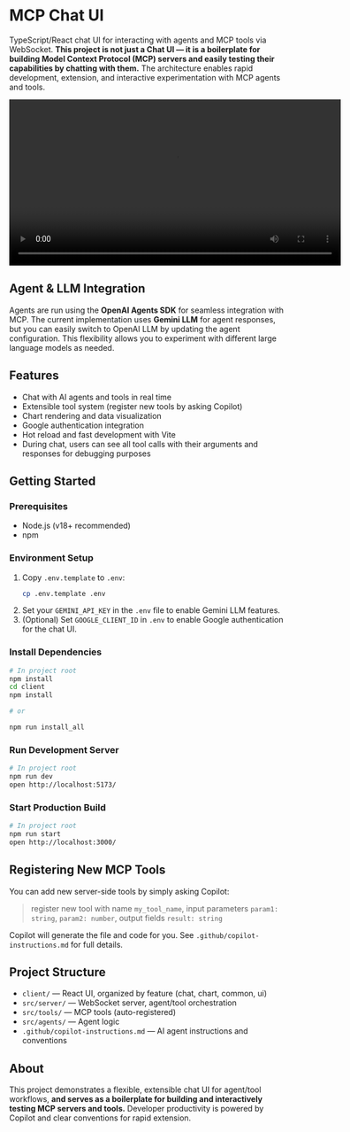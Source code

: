 # MCP Chat UI

TypeScript/React chat UI for interacting with agents and MCP tools via WebSocket. **This project is not just a Chat UI — it is a boilerplate for building Model Context Protocol (MCP) servers and easily testing their capabilities by chatting with them.** The architecture enables rapid development, extension, and interactive experimentation with MCP agents and tools.

<div align="center">
	<video src="media/mcpdemo.mp4" controls width="600">
		Your browser does not support the video tag.
	</video>
</div>

## Agent & LLM Integration

Agents are run using the **OpenAI Agents SDK** for seamless integration with MCP. The current implementation uses **Gemini LLM** for agent responses, but you can easily switch to OpenAI LLM by updating the agent configuration. This flexibility allows you to experiment with different large language models as needed.

## Features

- Chat with AI agents and tools in real time
- Extensible tool system (register new tools by asking Copilot)
- Chart rendering and data visualization
- Google authentication integration
- Hot reload and fast development with Vite
- During chat, users can see all tool calls with their arguments and responses for debugging purposes

## Getting Started

### Prerequisites

- Node.js (v18+ recommended)
- npm

### Environment Setup

1. Copy `.env.template` to `.env`:
   ```bash
   cp .env.template .env
   ```
2. Set your `GEMINI_API_KEY` in the `.env` file to enable Gemini LLM features.
3. (Optional) Set `GOOGLE_CLIENT_ID` in `.env` to enable Google authentication for the chat UI.

### Install Dependencies

```bash
# In project root
npm install
cd client
npm install

# or

npm run install_all

```

### Run Development Server

```bash
# In project root
npm run dev
open http://localhost:5173/
```

### Start Production Build

```bash
# In project root
npm run start
open http://localhost:3000/
```

## Registering New MCP Tools

You can add new server-side tools by simply asking Copilot:

> register new tool with name `my_tool_name`, input parameters `param1: string`, `param2: number`, output fields `result: string`

Copilot will generate the file and code for you. See `.github/copilot-instructions.md` for full details.

## Project Structure

- `client/` — React UI, organized by feature (chat, chart, common, ui)
- `src/server/` — WebSocket server, agent/tool orchestration
- `src/tools/` — MCP tools (auto-registered)
- `src/agents/` — Agent logic
- `.github/copilot-instructions.md` — AI agent instructions and conventions

## About

This project demonstrates a flexible, extensible chat UI for agent/tool workflows, **and serves as a boilerplate for building and interactively testing MCP servers and tools.** Developer productivity is powered by Copilot and clear conventions for rapid extension.
